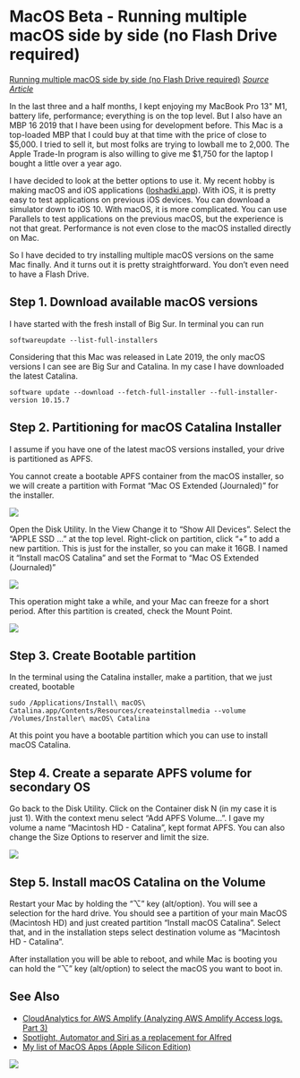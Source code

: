 
# MacOS Beta - Running multiple macOS side by side (no Flash Drive required)

[Running multiple macOS side by side (no Flash Drive required)](https://www.outcoldman.com/en/archive/2021/03/18/running-multiple-macos-side-by-side/)
[_Source Article_](https://www.outcoldman.com/en/archive/2021/03/18/running-multiple-macos-side-by-side/)

In the last three and a half months, I kept enjoying my MacBook Pro 13" M1, battery life, performance; everything is on the top level. But I also have an MBP 16 2019 that I have been using for development before. This Mac is a top-loaded MBP that I could buy at that time with the price of close to $5,000. I tried to sell it, but most folks are trying to lowball me to 2,000. The Apple Trade-In program is also willing to give me $1,750 for the laptop I bought a little over a year ago.

I have decided to look at the better options to use it. My recent hobby is making macOS and iOS applications ([loshadki.app](https://loshadki.app/)). With iOS, it is pretty easy to test applications on previous iOS devices. You can download a simulator down to iOS 10. With macOS, it is more complicated. You can use Parallels to test applications on the previous macOS, but the experience is not that great. Performance is not even close to the macOS installed directly on Mac.

So I have decided to try installing multiple macOS versions on the same Mac finally. And it turns out it is pretty straightforward. You don’t even need to have a Flash Drive.


## Step 1. Download available macOS versions
I have started with the fresh install of Big Sur. In terminal you can run

```
softwareupdate --list-full-installers
```

Considering that this Mac was released in Late 2019, the only macOS versions I can see are Big Sur and Catalina. In my case I have downloaded the latest Catalina.

```
software update --download --fetch-full-installer --full-installer-version 10.15.7
```


## Step 2. Partitioning for macOS Catalina Installer
I assume if you have one of the latest macOS versions installed, your drive is partitioned as APFS.

You cannot create a bootable APFS container from the macOS installer, so we will create a partition with Format “Mac OS Extended (Journaled)” for the installer.

![](https://www.outcoldman.com/en/archive/2021/03/18/running-multiple-macos-side-by-side/show-all-devices.png)

Open the Disk Utility. In the View Change it to “Show All Devices”. Select the “APPLE SSD …” at the top level. Right-click on partition, click “+” to add a new partition. This is just for the installer, so you can make it 16GB. I named it “Install macOS Catalina” and set the Format to “Mac OS Extended (Journaled)”

![](https://www.outcoldman.com/en/archive/2021/03/18/running-multiple-macos-side-by-side/partition.png)

This operation might take a while, and your Mac can freeze for a short period. After this partition is created, check the Mount Point.

![](https://www.outcoldman.com/en/archive/2021/03/18/running-multiple-macos-side-by-side/mount-point.png)


## Step 3. Create Bootable partition
In the terminal using the Catalina installer, make a partition, that we just created, bootable

```
sudo /Applications/Install\ macOS\ Catalina.app/Contents/Resources/createinstallmedia --volume /Volumes/Installer\ macOS\ Catalina
```

At this point you have a bootable partition which you can use to install macOS Catalina.


## Step 4. Create a separate APFS volume for secondary OS
Go back to the Disk Utility. Click on the Container disk N (in my case it is just 1). With the context menu select “Add APFS Volume…”. I gave my volume a name “Macintosh HD - Catalina”, kept format APFS. You can also change the Size Options to reserver and limit the size.

![](https://www.outcoldman.com/en/archive/2021/03/18/running-multiple-macos-side-by-side/add-apfs-volume.png)


## Step 5. Install macOS Catalina on the Volume
Restart your Mac by holding the “⌥” key (alt/option). You will see a selection for the hard drive. You should see a partition of your main MacOS (Macintosh HD) and just created partition “Install macOS Catalina”. Select that, and in the installation steps select destination volume as “Macintosh HD - Catalina”.

After installation you will be able to reboot, and while Mac is booting you can hold the “⌥” key (alt/option) to select the macOS you want to boot in.


## See Also
-   [CloudAnalytics for AWS Amplify (Analyzing AWS Amplify Access logs. Part 3)](https://www.outcoldman.com/en/archive/2021/03/14/cloudanalytics-app-for-aws-amplify/)
-   [Spotlight, Automator and Siri as a replacement for Alfred](https://www.outcoldman.com/en/archive/2021/02/18/spotlight-and-siri-as-replacement-for-alfred/)
-   [My list of MacOS Apps (Apple Silicon Edition)](https://www.outcoldman.com/en/archive/2021/01/26/my-setup-of-macos-apple-silicon-edition/)
  

![](https://images.amplenote.com/02aa9432-f46d-11ec-b906-ca10d1de1a65/660eb620-e0cd-4fed-9a21-0ecabe742aa2.jpg)